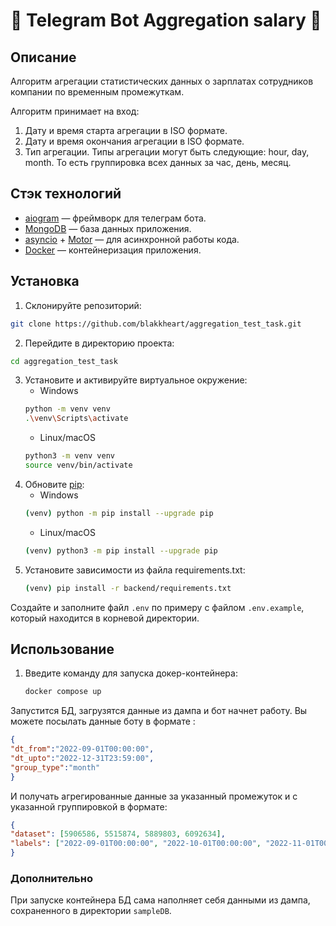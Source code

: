 
# 🤖 Telegram Bot Aggregation salary 🤖

## Описание

Алгоритм агрегации статистических данных о зарплатах сотрудников компании по временным промежуткам.

Алгоритм принимает на вход:
1.  Дату и время старта агрегации в ISO формате.
2.  Дату и время окончания агрегации в ISO формате.
3.  Тип агрегации. Типы агрегации могут быть следующие: hour, day, month. То есть группировка всех данных за час, день, месяц.

## Стэк технологий

- [aiogram](https://docs.aiogram.dev/en/latest/) — фреймворк для телеграм бота.
- [MongoDB](https://www.mongodb.com/) — база данных приложения.
- [asyncio](https://docs.python.org/3/library/asyncio.html) + [Motor](https://motor.readthedocs.io/en/stable/) — для асинхронной работы кода.
- [Docker](https://www.docker.com/) — контейнеризация приложения.

## Установка

1. Склонируйте репозиторий:
```bash
git clone https://github.com/blakkheart/aggregation_test_task.git
```
2. Перейдите в директорию проекта:
```bash
cd aggregation_test_task
```
3. Установите и активируйте виртуальное окружение:
   - Windows
   ```bash
   python -m venv venv
   .\venv\Scripts\activate
   ```
   - Linux/macOS
   ```bash
   python3 -m venv venv
   source venv/bin/activate
   ```
4. Обновите [pip](https://pip.pypa.io/en/stable/):
   - Windows
   ```bash
   (venv) python -m pip install --upgrade pip
   ```
   - Linux/macOS
   ```bash
   (venv) python3 -m pip install --upgrade pip
   ```
5. Установите зависимости из файла requirements.txt:
   ```bash
   (venv) pip install -r backend/requirements.txt
   ```
Создайте и заполните файл `.env` по примеру с файлом `.env.example`, который находится в корневой директории.



## Использование  

1. Введите команду для запуска докер-контейнера:
	```bash
	docker compose up
	```
Запустится БД, загрузятся данные из дампа и бот начнет работу.
Вы можете посылать данные боту в формате :
```json
{
"dt_from":"2022-09-01T00:00:00",
"dt_upto":"2022-12-31T23:59:00",
"group_type":"month"
}
```

И получать агрегированные данные за указанный промежуток и с указанной группировкой в формате: 
```json
{
"dataset": [5906586, 5515874, 5889803, 6092634],
"labels": ["2022-09-01T00:00:00", "2022-10-01T00:00:00", "2022-11-01T00:00:00", "2022-12-01T00:00:00"]
}
```

### Дополнительно
При запуске контейнера БД сама наполняет себя данными из дампа, сохраненного в директории `sampleDB`.
